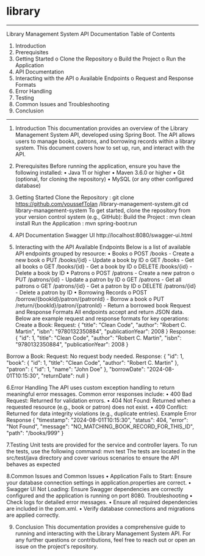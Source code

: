 # library
________________________________________
Library Management System API Documentation
Table of Contents
1.	Introduction
2.	Prerequisites
3.	Getting Started
o	Clone the Repository
o	Build the Project
o	Run the Application
4.	API Documentation
5.	Interacting with the API
o	Available Endpoints
o	Request and Response Formats
6.	Error Handling
7.	Testing
8.	Common Issues and Troubleshooting
9.	Conclusion
------------------------------------------------------
1. Introduction 
This documentation provides an overview of the Library Management System API, developed using Spring Boot. The API allows users to manage books, patrons, and borrowing records within a library system. This document covers how to set up, run, and interact with the API.

2. Prerequisites 
Before running the application, ensure you have the following installed:
•	Java 11 or higher
•	Maven 3.6.0 or higher
•	Git (optional, for cloning the repository)
•	MySQL (or any other configured database)


3. Getting Started 
Clone the Repository : git clone https://github.com/youssefTolan /library-management-system.git
cd library-management-system
To get started, clone the repository from your version control system (e.g., GitHub):
Build the Project : mvn clean install
Run the Application : mvn spring-boot:run

4. API Documentation 
Swagger UI
http://localhost:8080/swagger-ui.html

5. Interacting with the API 
Available Endpoints 
Below is a list of available API endpoints grouped by resource:
•	Books
o	POST /books - Create a new book
o	PUT /books/{id} - Update a book by ID
o	GET /books - Get all books
o	GET /books/{id} - Get a book by ID
o	DELETE /books/{id} - Delete a book by ID
•	Patrons
o	POST /patrons - Create a new patron
o	PUT /patrons/{id} - Update a patron by ID
o	GET /patrons - Get all patrons
o	GET /patrons/{id} - Get a patron by ID
o	DELETE /patrons/{id} - Delete a patron by ID
•	Borrowing Records
o	POST /borrow/{bookId}/patron/{patronId} - Borrow a book
o	PUT /return/{bookId}/patron/{patronId} - Return a borrowed book
Request and Response Formats 
All endpoints accept and return JSON data. Below are example request and response formats for key operations:
Create a Book:
Request: {
    "title": "Clean Code",
    "author": "Robert C. Martin",
    "isbn": "9780132350884",
    "publicationYear": 2008
}
Response: {
    "id": 1,
    "title": "Clean Code",
    "author": "Robert C. Martin",
    "isbn": "9780132350884",
    "publicationYear": 2008
}

Borrow a Book:
Request: No request body needed.
Response: {
    "id": 1,
    "book": {
        "id": 1,
        "title": "Clean Code",
        "author": "Robert C. Martin"
    },
    "patron": {
        "id": 1,
        "name": "John Doe"
    },
    "borrowDate": "2024-08-01T10:15:30",
    "returnDate": null
} 


6.Error Handling 
The API uses custom exception handling to return meaningful error messages. Common error responses include:
•	400 Bad Request: Returned for validation errors.
•	404 Not Found: Returned when a requested resource (e.g., book or patron) does not exist.
•	409 Conflict: Returned for data integrity violations (e.g., duplicate entries).
Example Error Response
{
    "timestamp": "2024-08-01T10:15:30",
    "status": 404,
    "error": "Not Found",
    "message": "NO_MATCHING_BOOK_RECORD_FOR_THIS_ID",
    "path": "/books/999"
}

7.Testing 
Unit tests are provided for the service and controller layers. To run the tests, use the following command:
mvn test
The tests are located in the src/test/java directory and cover various scenarios to ensure the API behaves as expected

8.Common Issues and 
Common Issues
•	Application Fails to Start: Ensure your database connection settings in application.properties are correct.
•	Swagger UI Not Loading: Ensure Swagger dependencies are correctly configured and the application is running on port 8080.
Troubleshooting
•	Check logs for detailed error messages.
•	Ensure all required dependencies are included in the pom.xml.
•	Verify database connections and migrations are applied correctly.


9. Conclusion 
This documentation provides a comprehensive guide to running and interacting with the Library Management System API. For any further questions or contributions, feel free to reach out or open an issue on the project's repository.




